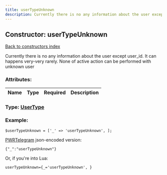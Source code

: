 ```yaml
---
title: userTypeUnknown
description: Currently there is no any information about the user except user_id. It can happens very-very rarely. None of active action can be performed with unknown user
---
```

## Constructor: userTypeUnknown  
[Back to constructors index](index.md)



Currently there is no any information about the user except user_id. It can happens very-very rarely. None of active action can be performed with unknown user

### Attributes:

| Name     |    Type       | Required | Description |
|----------|:-------------:|:--------:|------------:|



### Type: [UserType](../types/UserType.md)


### Example:

```
$userTypeUnknown = ['_' => 'userTypeUnknown', ];
```  

[PWRTelegram](https://pwrtelegram.xyz) json-encoded version:

```
{"_":"userTypeUnknown"}
```


Or, if you're into Lua:  


```
userTypeUnknown={_='userTypeUnknown', }

```


